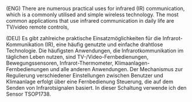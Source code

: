 (ENG)   There are numerous practical uses for infrared (IR) communication, which is a commonly utilised and simple wireless technology. The most common applications that use infrared communication in daily life are TV/video remote controls, 


(DEU)   Es gibt zahlreiche praktische Einsatzmöglichkeiten für die Infrarot-Kommunikation (IR), eine häufig genutzte und einfache drahtlose Technologie.  Die häufigsten Anwendungen, die Infrarotkommunikation im täglichen Leben nutzen, sind TV-/Video-Fernbedienungen, Bewegungssensoren, Infrarot-Thermometer, Klimaanlagen-Fernbedienungen und alle anderen Anwendungen. Der Mechanismus zur Regulierung verschiedener Einstellungen zwischen Benutzer und Klimaanlage erfolgt über eine Fernbedienung Steuerung, die auf dem Senden von Infrarotsignalen basiert. In dieser Schaltung verwende ich den Sensor TSOP1738.

